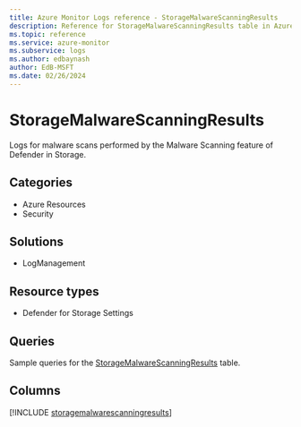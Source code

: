 ```yaml
---
title: Azure Monitor Logs reference - StorageMalwareScanningResults
description: Reference for StorageMalwareScanningResults table in Azure Monitor Logs.
ms.topic: reference
ms.service: azure-monitor
ms.subservice: logs
ms.author: edbaynash
author: EdB-MSFT
ms.date: 02/26/2024
---
```


# StorageMalwareScanningResults

Logs for malware scans performed by the Malware Scanning feature of Defender in Storage.


## Categories

- Azure Resources
- Security

## Solutions

- LogManagement

## Resource types

- Defender for Storage Settings

## Queries

 Sample queries for the [StorageMalwareScanningResults](../queries/storagemalwarescanningresults.md) table.


## Columns
  
[!INCLUDE [storagemalwarescanningresults](.././tables/includes/storagemalwarescanningresults-include.md)]
